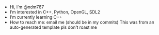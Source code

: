 - Hi, I’m @ndm767
- I’m interested in C++, Python, OpenGL, SDL2
- I’m currently learning C++
- How to reach me: email me (should be in my commits) 
This was from an auto-generated template pls don't roast me
<!---
ndm767/ndm767 is a ✨ special ✨ repository because its `README.md` (this file) appears on your GitHub profile.
You can click the Preview link to take a look at your changes.
--->
